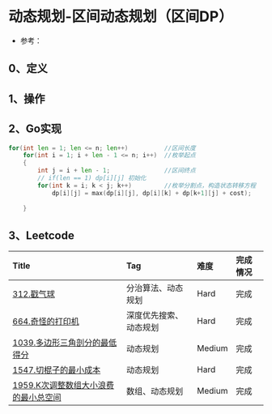 # 动态规划-区间动态规划（区间DP）

- 参考：

## 0、定义

## 1、操作

## 2、Go实现

```go
for(int len = 1; len <= n; len++)          //区间长度
    for(int i = 1; i + len - 1 <= n; i++)  //枚举起点
    {
        int j = i + len - 1;               //区间终点
        // if(len == 1) dp[i][j] 初始化
        for(int k = i; k < j; k++)         //枚举分割点，构造状态转移方程
            dp[i][j] = max(dp[i][j], dp[i][k] + dp[k+1][j] + cost);
        
    }
```

## 3、Leetcode

| Title                                                                                                            | Tag         | 难度     | 完成情况 |
| :------------------------------------------------------------------------------------------------------------------| :-------------| :--------| :------|
| [312.戳气球](https://leetcode.cn/problems/burst-balloons/)                                                      | 分治算法、动态规划   | Hard   | 完成   |
| [664.奇怪的打印机](https://leetcode.cn/problems/strange-printer/)                                                  | 深度优先搜索、动态规划 | Hard   | 完成   |
| [1039.多边形三角剖分的最低得分](https://leetcode.cn/problems/minimum-score-triangulation-of-polygon/)                    | 动态规划        | Medium | 完成   |
| [1547.切棍子的最小成本](https://leetcode.cn/problems/minimum-cost-to-cut-a-stick/)                                   | 动态规划        | Hard   | 完成   |
| [1959.K次调整数组大小浪费的最小总空间](https://leetcode.cn/problems/minimum-total-space-wasted-with-k-resizing-operations/) | 数组、动态规划     | Medium | 完成   |